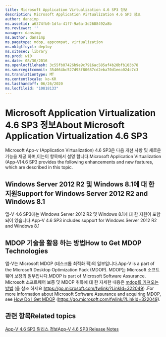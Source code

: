 ```yaml
---
title: Microsoft Application Virtualization 4.6 SP3 정보
description: Microsoft Application Virtualization 4.6 SP3 정보
author: dansimp
ms.assetid: a6374fb0-1dfa-41f7-9a6a-3d2688492a8b
ms.reviewer: ''
manager: dansimp
ms.author: dansimp
ms.pagetype: mdop, appcompat, virtualization
ms.mktglfcycl: deploy
ms.sitesec: library
ms.prod: w10
ms.date: 08/30/2016
ms.openlocfilehash: 3c55fb07426b9e9c7916ac585af4b20bfb103b78
ms.sourcegitcommit: 354664bc527d93f80687cd2eba70d1eea024c7c3
ms.translationtype: MT
ms.contentlocale: ko-KR
ms.lasthandoff: 06/26/2020
ms.locfileid: "10818133"
---
```

# <span data-ttu-id="9dcec-103">Microsoft Application Virtualization 4.6 SP3 정보</span><span class="sxs-lookup"><span data-stu-id="9dcec-103">About Microsoft Application Virtualization 4.6 SP3</span></span>


<span data-ttu-id="9dcec-104">Microsoft App-v (Application Virtualization) 4.6 SP3은 다음 개선 사항 및 새로운 기능을 제공 하며,이는이 항목에서 설명 합니다.</span><span class="sxs-lookup"><span data-stu-id="9dcec-104">Microsoft Application Virtualization (App-V)4.6 SP3 provides the following enhancements and new features, which are described in this topic.</span></span>

## <span data-ttu-id="9dcec-105">Windows Server 2012 R2 및 Windows 8.1에 대 한 지원</span><span class="sxs-lookup"><span data-stu-id="9dcec-105">Support for Windows Server 2012 R2 and Windows 8.1</span></span>


<span data-ttu-id="9dcec-106">앱-V 4.6 SP3에는 Windows Server 2012 R2 및 Windows 8.1에 대 한 지원이 포함 되어 있습니다.</span><span class="sxs-lookup"><span data-stu-id="9dcec-106">App-V 4.6 SP3 includes support for Windows Server 2012 R2 and Windows 8.1</span></span>

## <span data-ttu-id="9dcec-107">MDOP 기술을 활용 하는 방법</span><span class="sxs-lookup"><span data-stu-id="9dcec-107">How to Get MDOP Technologies</span></span>


<span data-ttu-id="9dcec-108">앱-V는 Microsoft MDOP (데스크톱 최적화 팩)의 일부입니다.</span><span class="sxs-lookup"><span data-stu-id="9dcec-108">App-V is a part of the Microsoft Desktop Optimization Pack (MDOP).</span></span> <span data-ttu-id="9dcec-109">MDOP는 Microsoft 소프트웨어 보장의 일부입니다.</span><span class="sxs-lookup"><span data-stu-id="9dcec-109">MDOP is part of Microsoft Software Assurance.</span></span> <span data-ttu-id="9dcec-110">Microsoft 소프트웨어 보증 및 MDOP 취득에 대 한 자세한 내용은 [mdop를 가져오는 방법](https://go.microsoft.com/fwlink/?LinkId=322049) (을 참조 하세요 https://go.microsoft.com/fwlink/?LinkId=322049) .</span><span class="sxs-lookup"><span data-stu-id="9dcec-110">For more information about Microsoft Software Assurance and acquiring MDOP, see [How Do I Get MDOP](https://go.microsoft.com/fwlink/?LinkId=322049) (https://go.microsoft.com/fwlink/?LinkId=322049).</span></span>

## <span data-ttu-id="9dcec-111">관련 항목</span><span class="sxs-lookup"><span data-stu-id="9dcec-111">Related topics</span></span>


[<span data-ttu-id="9dcec-112">App-V 4.6 SP3 릴리스 정보</span><span class="sxs-lookup"><span data-stu-id="9dcec-112">App-V 4.6 SP3 Release Notes</span></span>](app-v-46-sp3-release-notes.md)

 

 





